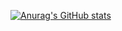 [![Anurag's GitHub stats](https://github-readme-stats.vercel.app/api?username=hiratsuka-r&layout=compact&theme=merko)](https://github.com/hiratsuka-r/github-readme-stats)
